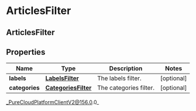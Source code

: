 # ArticlesFilter

## ArticlesFilter

## Properties

|Name | Type | Description | Notes|
|------------ | ------------- | ------------- | -------------|
| **labels** | [**LabelsFilter**](LabelsFilter) | The labels filter. | [optional] |
| **categories** | [**CategoriesFilter**](CategoriesFilter) | The categories filter. | [optional] |



_PureCloudPlatformClientV2@156.0.0_
